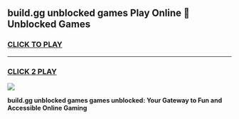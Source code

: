 
## build.gg unblocked games Play Online 👋 Unblocked Games
<h3>
<a href="https://premium.freeplayer.one?title=build.gg_unblocked_games&ref=19F">CLICK TO PLAY</a></h3>
<hr>

<h3>
<a href="https://premium.freeplayer.one?title=build.gg_unblocked_games&ref=19F">CLICK 2 PLAY</a>
  
</h3>

<a href="https://premium.freeplayer.one?title=build.gg_unblocked_games&ref=19F"><img src="https://clearcache.store/games.png"></a>


**build.gg unblocked games games unblocked: Your Gateway to Fun and Accessible Online Gaming**
